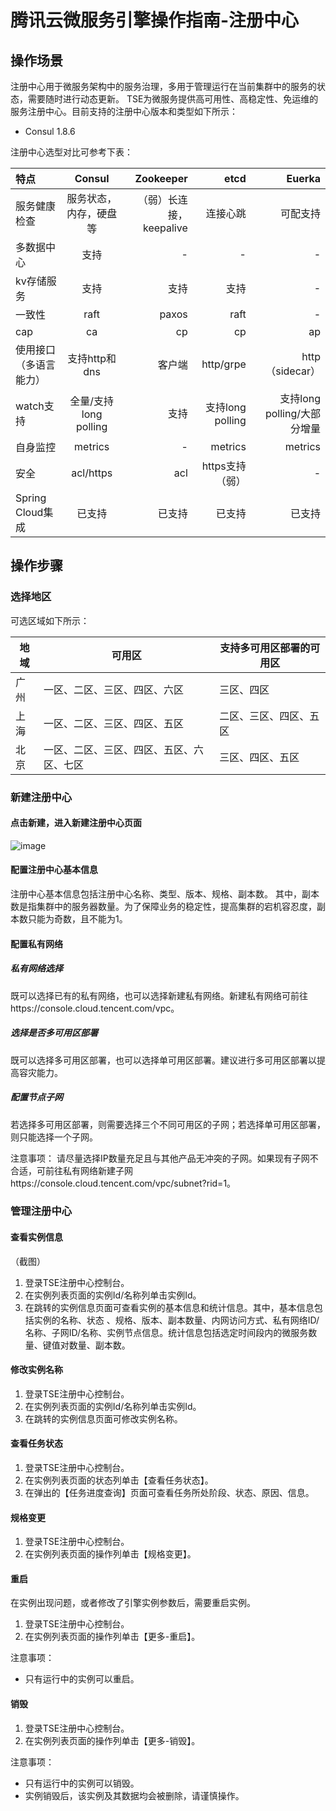 # 腾讯云微服务引擎操作指南-注册中心
## 操作场景
注册中心用于微服务架构中的服务治理，多用于管理运行在当前集群中的服务的状态，需要随时进行动态更新。
TSE为微服务提供高可用性、高稳定性、免运维的服务注册中心。目前支持的注册中心版本和类型如下所示：
+ Consul 1.8.6


注册中心选型对比可参考下表：

| 特点  | Consul  | Zookeeper | etcd | Euerka |
| :------------ |:---------------:| -----:|-----:|-----:|
|服务健康检查|服务状态，内存，硬盘等|（弱）长连接，keepalive|连接心跳|可配支持
|多数据中心|支持|-|-|-
|kv存储服务|支持|支持|支持|-
|一致性|raft|paxos|raft|-
|cap|ca|cp|cp|ap
|使用接口（多语言能力）|支持http和dns|客户端|http/grpe|http（sidecar）
|watch支持|全量/支持long polling|支持|支持long polling|支持long polling/大部分增量
|自身监控|metrics|-|metrics|metrics
|安全|acl/https|acl|https支持（弱）|-
|Spring Cloud集成|已支持|已支持|已支持|已支持|




## 操作步骤
### 选择地区
可选区域如下所示：

|地域|可用区|支持多可用区部署的可用区|
|-|-|-|
|广州|一区、二区、三区、四区、六区|三区、四区|
|上海|一区、二区、三区、四区、五区|二区、三区、四区、五区|
|北京|一区、二区、三区、四区、五区、六区、七区|三区、四区、五区|

### 新建注册中心
#### 点击新建，进入新建注册中心页面
![image](https://github.com/chaoziyao63/PM-/blob/main/TSE/%E6%93%8D%E4%BD%9C%E6%8C%87%E5%8D%97/resources/p1.jpg)
#### 配置注册中心基本信息
注册中心基本信息包括注册中心名称、类型、版本、规格、副本数。
其中，副本数是指集群中的服务器数量。为了保障业务的稳定性，提高集群的宕机容忍度，副本数只能为奇数，且不能为1。
#### 配置私有网络
##### 私有网络选择
既可以选择已有的私有网络，也可以选择新建私有网络。新建私有网络可前往https://console.cloud.tencent.com/vpc。
##### 选择是否多可用区部署
既可以选择多可用区部署，也可以选择单可用区部署。建议进行多可用区部署以提高容灾能力。
##### 配置节点子网
若选择多可用区部署，则需要选择三个不同可用区的子网；若选择单可用区部署，则只能选择一个子网。

注意事项：
请尽量选择IP数量充足且与其他产品无冲突的子网。如果现有子网不合适，可前往私有网络新建子网https://console.cloud.tencent.com/vpc/subnet?rid=1。
### 管理注册中心
#### 查看实例信息
（截图）
1. 登录TSE注册中心控制台。
2. 在实例列表页面的实例Id/名称列单击实例Id。
3. 在跳转的实例信息页面可查看实例的基本信息和统计信息。其中，基本信息包括实例的名称、状态	、规格、版本、副本数量、内网访问方式、私有网络ID/名称、子网ID/名称、实例节点信息。统计信息包括选定时间段内的微服务数量、键值对数量、副本数。

#### 修改实例名称
1. 登录TSE注册中心控制台。
2. 在实例列表页面的实例Id/名称列单击实例Id。
3. 在跳转的实例信息页面可修改实例名称。

#### 查看任务状态
1. 登录TSE注册中心控制台。
2. 在实例列表页面的状态列单击【查看任务状态】。
3. 在弹出的【任务进度查询】页面可查看任务所处阶段、状态、原因、信息。

#### 规格变更
1. 登录TSE注册中心控制台。
2. 在实例列表页面的操作列单击【规格变更】。

#### 重启
在实例出现问题，或者修改了引擎实例参数后，需要重启实例。
1. 登录TSE注册中心控制台。
2. 在实例列表页面的操作列单击【更多-重启】。

注意事项：
+ 只有运行中的实例可以重启。

#### 销毁
1. 登录TSE注册中心控制台。
2. 在实例列表页面的操作列单击【更多-销毁】。

注意事项：
+ 只有运行中的实例可以销毁。
+ 实例销毁后，该实例及其数据均会被删除，请谨慎操作。

